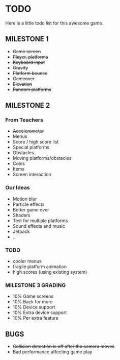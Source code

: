 TODO
====

Here is a little todo list for this awesome game.

MILESTONE 1
-----------
* ~~Game screen~~
* ~~Player, platforms~~
* ~~Keyboard input~~
* ~~Gravity~~
* ~~Platform bounce~~
* ~~Gameover~~
* ~~Elevation~~
* ~~Random platforms~~


MILESTONE 2
-----------
### From Teachers
* ~~Accelerometer~~
* Menus
* Score / high score list
* Special platforms
* Obstacles
* Moving platforms/obstacles
* Coins
* Items
* Screen interaction

### Our Ideas
* Motion blur
* Particle effects
* Better game over
* Shaders
* Test for multiple platforms
* Sound effects and music
* Jetpack
* ..

### TODO
* cooler menus
* fragile platform animation
* high scores (using existing system)


### MILESTONE 3 GRADING
* 10% Game screens
* 10% Back for more
* 10% Device support
* 10% Extra device support
* 10% Per extra feature

BUGS
----
* ~~Collision detection is off after the camera moves~~
* Bad performance affecting game play
